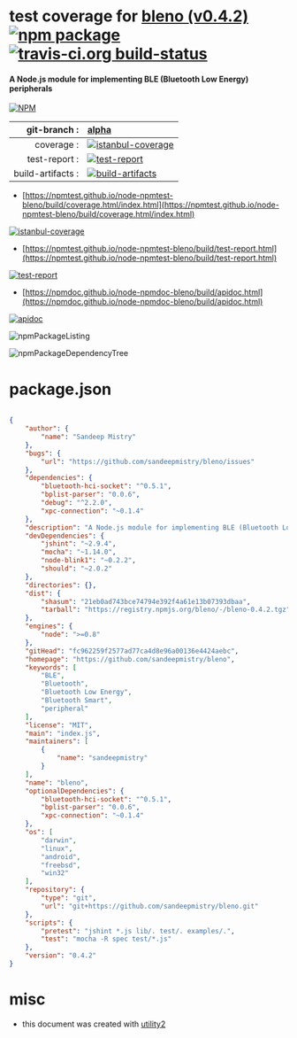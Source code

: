 # test coverage for  [bleno (v0.4.2)](https://github.com/sandeepmistry/bleno)  [![npm package](https://img.shields.io/npm/v/npmtest-bleno.svg?style=flat-square)](https://www.npmjs.org/package/npmtest-bleno) [![travis-ci.org build-status](https://api.travis-ci.org/npmtest/node-npmtest-bleno.svg)](https://travis-ci.org/npmtest/node-npmtest-bleno)
#### A Node.js module for implementing BLE (Bluetooth Low Energy) peripherals

[![NPM](https://nodei.co/npm/bleno.png?downloads=true&downloadRank=true&stars=true)](https://www.npmjs.com/package/bleno)

| git-branch : | [alpha](https://github.com/npmtest/node-npmtest-bleno/tree/alpha)|
|--:|:--|
| coverage : | [![istanbul-coverage](https://npmtest.github.io/node-npmtest-bleno/build/coverage.badge.svg)](https://npmtest.github.io/node-npmtest-bleno/build/coverage.html/index.html)|
| test-report : | [![test-report](https://npmtest.github.io/node-npmtest-bleno/build/test-report.badge.svg)](https://npmtest.github.io/node-npmtest-bleno/build/test-report.html)|
| build-artifacts : | [![build-artifacts](https://npmtest.github.io/node-npmtest-bleno/glyphicons_144_folder_open.png)](https://github.com/npmtest/node-npmtest-bleno/tree/gh-pages/build)|

- [https://npmtest.github.io/node-npmtest-bleno/build/coverage.html/index.html](https://npmtest.github.io/node-npmtest-bleno/build/coverage.html/index.html)

[![istanbul-coverage](https://npmtest.github.io/node-npmtest-bleno/build/screenCapture.buildCi.browser.%252Ftmp%252Fbuild%252Fcoverage.lib.html.png)](https://npmtest.github.io/node-npmtest-bleno/build/coverage.html/index.html)

- [https://npmtest.github.io/node-npmtest-bleno/build/test-report.html](https://npmtest.github.io/node-npmtest-bleno/build/test-report.html)

[![test-report](https://npmtest.github.io/node-npmtest-bleno/build/screenCapture.buildCi.browser.%252Ftmp%252Fbuild%252Ftest-report.html.png)](https://npmtest.github.io/node-npmtest-bleno/build/test-report.html)

- [https://npmdoc.github.io/node-npmdoc-bleno/build/apidoc.html](https://npmdoc.github.io/node-npmdoc-bleno/build/apidoc.html)

[![apidoc](https://npmdoc.github.io/node-npmdoc-bleno/build/screenCapture.buildCi.browser.%252Ftmp%252Fbuild%252Fapidoc.html.png)](https://npmdoc.github.io/node-npmdoc-bleno/build/apidoc.html)

![npmPackageListing](https://npmtest.github.io/node-npmtest-bleno/build/screenCapture.npmPackageListing.svg)

![npmPackageDependencyTree](https://npmtest.github.io/node-npmtest-bleno/build/screenCapture.npmPackageDependencyTree.svg)



# package.json

```json

{
    "author": {
        "name": "Sandeep Mistry"
    },
    "bugs": {
        "url": "https://github.com/sandeepmistry/bleno/issues"
    },
    "dependencies": {
        "bluetooth-hci-socket": "^0.5.1",
        "bplist-parser": "0.0.6",
        "debug": "^2.2.0",
        "xpc-connection": "~0.1.4"
    },
    "description": "A Node.js module for implementing BLE (Bluetooth Low Energy) peripherals",
    "devDependencies": {
        "jshint": "~2.9.4",
        "mocha": "~1.14.0",
        "node-blink1": "~0.2.2",
        "should": "~2.0.2"
    },
    "directories": {},
    "dist": {
        "shasum": "21eb0ad743bce74794e392f4a61e13b07393dbaa",
        "tarball": "https://registry.npmjs.org/bleno/-/bleno-0.4.2.tgz"
    },
    "engines": {
        "node": ">=0.8"
    },
    "gitHead": "fc962259f2577ad77ca4d8e96a00136e4424aebc",
    "homepage": "https://github.com/sandeepmistry/bleno",
    "keywords": [
        "BLE",
        "Bluetooth",
        "Bluetooth Low Energy",
        "Bluetooth Smart",
        "peripheral"
    ],
    "license": "MIT",
    "main": "index.js",
    "maintainers": [
        {
            "name": "sandeepmistry"
        }
    ],
    "name": "bleno",
    "optionalDependencies": {
        "bluetooth-hci-socket": "^0.5.1",
        "bplist-parser": "0.0.6",
        "xpc-connection": "~0.1.4"
    },
    "os": [
        "darwin",
        "linux",
        "android",
        "freebsd",
        "win32"
    ],
    "repository": {
        "type": "git",
        "url": "git+https://github.com/sandeepmistry/bleno.git"
    },
    "scripts": {
        "pretest": "jshint *.js lib/. test/. examples/.",
        "test": "mocha -R spec test/*.js"
    },
    "version": "0.4.2"
}
```



# misc
- this document was created with [utility2](https://github.com/kaizhu256/node-utility2)
